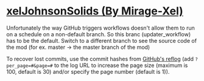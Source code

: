 # [xelJohnsonSolids (By Mirage-Xel)](https://github.com/Mirage-Xel/xelJohnsonSolids)

Unfortunately the way GitHub triggers workflows doesn't allow them to run on a schedule on a non-default branch. So this branc (updater_workflow) has to be the default. Switch to a different branch to see the source code of the mod (for ex. master -> the master branch of the mod)

To recover lost commits, use the commit hashes from [GitHub's reflog](https://api.github.com/repos/KtaneModules/xelJohnsonSolids-Mirage-Xel/events) (add `?per_page=#&page=#` to the log URL to increase the page size (maximum is 100, default is 30) and/or specify the page number (default is 1)).
